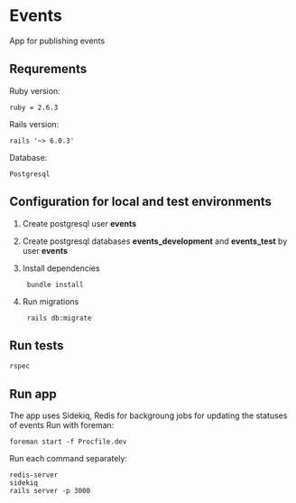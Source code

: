 # Events

App for publishing events

## Requrements

Ruby version:

	ruby = 2.6.3

Rails version:

	rails '~> 6.0.3'

Database:

	Postgresql

## Configuration for local and test environments

1. Create postgresql user **events**

2. Create postgresql databases **events_development** and **events_test** by user **events**

3. Install dependencies

		bundle install

4. Run migrations

		rails db:migrate

## Run tests

	rspec

## Run app

The app uses Sidekiq, Redis for backgroung jobs for updating the statuses of events
Run with foreman:

	foreman start -f Procfile.dev

Run each command separately:

	redis-server
	sidekiq
	rails server -p 3000
